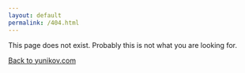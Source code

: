 ```yaml
---
layout: default
permalink: /404.html
---
```


This page does not exist. Probably this is not what you are looking for.

<a href="https://yunikov.com">
    Back to yunikov.com
</a>